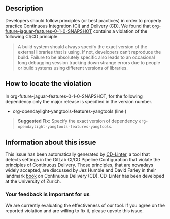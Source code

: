 
## Description
Developers should follow principles (or best practices) in order to properly practice Continuous Integration (CI) and Delivery (CD).
We found that [org-future-jaguar-features-0-1-0-SNAPSHOT](https://gitlab.com/xygeng/jaguar/blob/master/.gitlab-ci.yml) contains a violation of the following CI/CD principle:

> A build system should always specify the exact version of the external libraries that is using.
If not, developers can’t reproduce the build. Failure to be absolutely specific also leads to an occasional long debugging session tracking down strange errors due to people or build systems using different versions of libraries.

## How to locate the violation

In org-future-jaguar-features-0-1-0-SNAPSHOT, for the following dependency only the major release is specified in the version number.

* org-opendaylight-yangtools-features-yangtools (line )

> **Suggested Fix:** Specify the exact version of dependency `org-opendaylight-yangtools-features-yangtools`.

## Information about this issue

This issue has been automatically generated by [CD-Linter](https://gitlab.com/Jancso/configuration-analytics), a tool that detects settings in the GitLab CI/CD Pipeline Configuration that violate the principles of Continuous Delivery. Those principles, that are nowadays widely accepted, are discussed by Jez Humble and David Farley in their landmark [book](https://www.oreilly.com/library/view/continuous-delivery-reliable/9780321670250/) on Continuous Delivery (CD). CD-Linter has been developed at the University of Zurich.

### Your feedback is important for us
We are currently evaluating the effectiveness of our tool. If you agree on the reported violation and are willing to fix it, please upvote this issue.